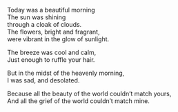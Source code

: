 Today was a beautiful morning  
The sun was shining  
through a cloak of clouds.  
The flowers, bright and fragrant,  
were vibrant in the glow of sunlight.

The breeze was cool and calm,  
Just enough to ruffle your hair.

But in the midst of the heavenly morning,  
I was sad, and desolated.

Because all the beauty of the world couldn’t match yours,  
And all the grief of the world couldn’t match mine.